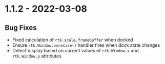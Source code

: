 # 1.1.2 - 2022-03-08

## Bug Fixes

* Fixed calculation of `rtk.scale.framebuffer` when docked
* Ensure `rtk.Window:onresize()` handler fires when dock state changes
* Detect display based on current values of `rtk.Window.x` and `rtk.Window.y` attributes


